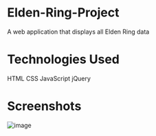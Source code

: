 # Elden-Ring-Project
A web application that displays all Elden Ring data
# Technologies Used
HTML
CSS
JavaScript
jQuery
# Screenshots
![image](https://i.imgur.com/KtxAIH2.png)
